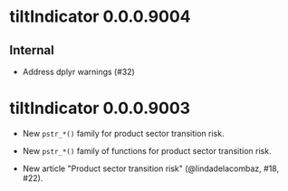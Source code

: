 <!-- NEWS.md is maintained by https://cynkra.github.io/fledge, do not edit -->

# tiltIndicator 0.0.0.9004

## Internal

* Address dplyr warnings (#32)

# tiltIndicator 0.0.0.9003

* New `pstr_*()` family for product sector transition risk.

* New `pstr_*()` family of functions for product sector transition risk.

* New article "Product sector transition risk" (@lindadelacombaz, #18, #22).

